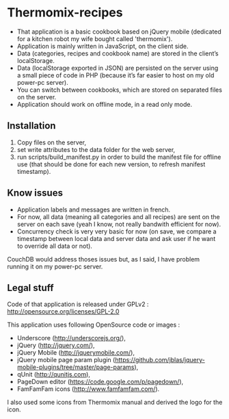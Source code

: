 # Thermomix-recipes

- That application is a basic cookbook based on jQuery mobile (dedicated for a kitchen robot my wife bought called 'thermomix').
- Application is mainly written in JavaScript, on the client side.
- Data (categories, recipes and cookbook name) are stored in the client’s localStorage.
- Data (localStorage exported in JSON) are persisted on the server using a small piece of code in PHP (because it’s far easier to host on my old power-pc server).
- You can switch between cookbooks, which are stored on separated files on the server.
- Application should work on offline mode, in a read only mode.

## Installation

1. Copy files on the server,
2. set write attributes to the data folder for the web server,
3. run scripts/build\_manifest.py in order to build the manifest file for offline use (that should be done for each new version, to refresh manifest timestamp).

## Know issues

- Application labels and messages are written in french.
- For now, all data (meaning all categories and all recipes) are sent on the server on each save (yeah I know, not really bandwith efficient for now).
- Concurrency check is very very basic for now (on save, we compare a timestamp between local data and server data and ask user if he want to override all data or not).

CouchDB would address thoses issues but, as I said, I have problem running it on my power-pc server.

## Legal stuff

Code of that application is released under GPLv2 : http://opensource.org/licenses/GPL-2.0

This application uses following OpenSource code or images : 
- Underscore (http://underscorejs.org/), 
- jQuery (http://jquery.com/), 
- jQuery Mobile (http://jquerymobile.com/), 
- jQuery mobile page param plugin (https://github.com/jblas/jquery-mobile-plugins/tree/master/page-params),
- qUnit (http://qunitjs.com),
- PageDown editor (https://code.google.com/p/pagedown/),
- FamFamFam icons (http://www.famfamfam.com/).

I also used some icons from Thermomix manual and derived the logo for the icon.
